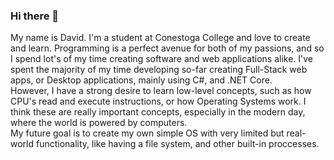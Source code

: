 ### Hi there 👋
<p> My name is David. I'm a student at Conestoga College and love to create and learn. Programming is a perfect avenue for both of my passions, and so I spend lot's of my time creating software and web applications alike. I've spent the majority of my time developing so-far creating Full-Stack web apps, or Desktop applications, mainly using C#, and .NET Core. <br /> 
However, I have a strong desire to learn low-level concepts, such as how CPU's read and execute instructions, or how Operating Systems work. I think these are really important concepts, especially in the modern day, where the world is powered by computers. <br />
My future goal is to create my own simple OS with very limited but real-world functionality, like having a file system, and other built-in proccesses.<br>
</p>
